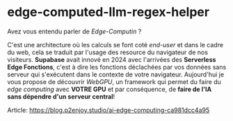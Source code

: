 # edge-computed-llm-regex-helper

Avez vous entendu parler de *Edge-Computin* ?

C'est une architecture où les calculs se font coté *end-user* et dans le cadre du web, cela se traduit par l'usage des resource du navigateur de nos visiteurs.
**Supabase** avait innové en 2024 avec l'arrivées des **Serverless Edge Fonctions**, c'est à dire les fonctions déclachées par vos données sans serveur qui s'exécutent dans le contexte de votre navigateur.
Aujourd'hui je vous propose de découvrir *WebGPU*, un framework qui permet du faire du *edge computing* avec **VOTRE GPU** et par conséquence, de __faire de l'IA sans dépendre d'un serveur central__!

Article:
https://blog.p2enjoy.studio/ai-edge-computing-ca981dcc4a95
